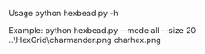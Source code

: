 Usage 
python hexbead.py -h

Example:
python hexbead.py --mode all --size 20 ..\HexGrid\charmander.png charhex.png
